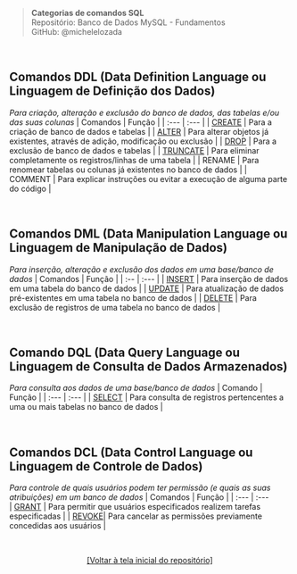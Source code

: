 > **Categorias de comandos SQL**  
> Repositório: Banco de Dados MySQL - Fundamentos   
> GitHub: @michelelozada
&nbsp;
     
&nbsp;   
## Comandos DDL (Data Definition Language ou Linguagem de Definição dos Dados)
*Para criação, alteração e exclusão do banco de dados, das tabelas e/ou das suas colunas*
| Comandos | Função                                                                          |
| :---     | :---                                                                            |
| [CREATE](https://github.com/michelelozada/MySQL-Study-Notes/blob/main/files/03-Criando-bd-e-tabelas.md) | Para a criação de banco de dados e tabelas |
| [ALTER](https://github.com/michelelozada/MySQL-Study-Notes/blob/main/files/07-Alterando-estrutura-tabela.md) | Para alterar objetos já existentes, através de adição, modificação ou exclusão |
| [DROP](https://github.com/michelelozada/MySQL-Study-Notes/blob/main/files/04-Excluindo-bd-e-tabelas.md) | Para a exclusão de banco de dados e tabelas |
| [TRUNCATE](https://github.com/michelelozada/MySQL-Study-Notes/blob/main/files/14-Eliminando-registros-tabela.md) | Para eliminar completamente os registros/linhas de uma tabela |
| RENAME | Para renomear tabelas ou colunas já existentes no banco de dados |
| COMMENT | Para explicar instruções ou evitar a execução de alguma parte do código |

&nbsp;

## Comandos DML (Data Manipulation Language ou Linguagem de Manipulação de Dados)
*Para inserção, alteração e exclusão dos dados em uma base/banco de dados*
| Comandos | Função                                                                    |
| :--      | :---                                                                      |
| [INSERT](https://github.com/michelelozada/MySQL-Study-Notes/blob/main/files/08-Inserindo-valores-tabela.md)    | Para inserção de dados em uma tabela do banco de dados |
| [UPDATE](https://github.com/michelelozada/MySQL-Study-Notes/blob/main/files/13-Atualizando-valores-tabela.md)  | Para atualização de dados pré-existentes em uma tabela no banco de dados |
| [DELETE](https://github.com/michelelozada/MySQL-Study-Notes/blob/main/files/14-Eliminando-registros-tabela.md) | Para exclusão de registros de uma tabela no banco de dados |

&nbsp;
 
## Comando DQL (Data Query Language ou Linguagem de Consulta de Dados Armazenados)
*Para consulta aos dados de uma base/banco de dados*
| Comando | Função                                                       |
| :---    | :---                                                         |
| [SELECT](https://github.com/michelelozada/MySQL-Study-Notes/blob/main/files/09-Consultando-valores-tabela.md)  | Para consulta de registros pertencentes a uma ou mais tabelas no banco de dados |

&nbsp;
 
## Comandos DCL (Data Control Language ou Linguagem de Controle de Dados)  
*Para controle de quais usuários podem ter permissão (e quais as suas atribuições) em um banco de dados*
| Comandos | Função                                                       |
| :---     | :---    
| [GRANT](https://github.com/michelelozada/MySQL-Study-Notes/blob/main/files/32-Privilegios-de-acesso.md) | Para permitir que usuários especificados realizem tarefas especificadas |
| [REVOKE](https://github.com/michelelozada/MySQL-Study-Notes/blob/main/files/32-Privilegios-de-acesso.md)| Para cancelar as permissões previamente concedidas aos usuários |

&nbsp;
  
<div align="center">
<a href="https://github.com/michelelozada/MySQL-Study-Notes">[Voltar à tela inicial do repositório]</a>
</div>